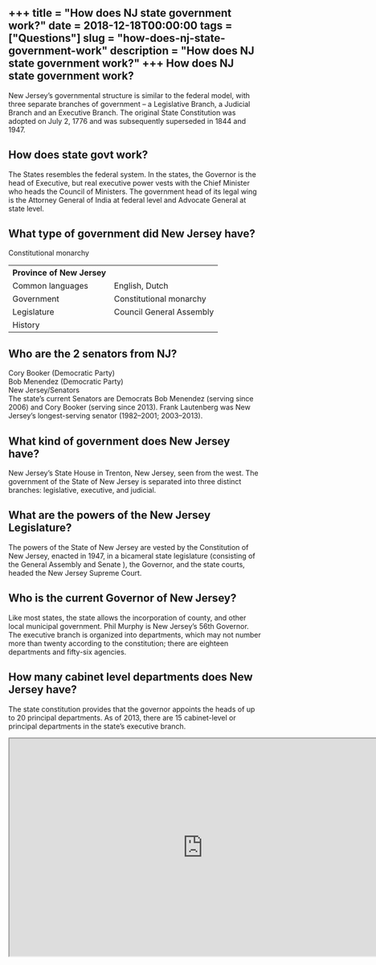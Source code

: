 +++
title = "How does NJ state government work?"
date = 2018-12-18T00:00:00
tags = ["Questions"]
slug = "how-does-nj-state-government-work"
description = "How does NJ state government work?"
+++
How does NJ state government work?
----------------------------------

New Jersey’s governmental structure is similar to the federal model, with three separate branches of government – a Legislative Branch, a Judicial Branch and an Executive Branch. The original State Constitution was adopted on July 2, 1776 and was subsequently superseded in 1844 and 1947.

How does state govt work?
-------------------------

The States resembles the federal system. In the states, the Governor is the head of Executive, but real executive power vests with the Chief Minister who heads the Council of Ministers. The government head of its legal wing is the Attorney General of India at federal level and Advocate General at state level.

What type of government did New Jersey have?
--------------------------------------------

Constitutional monarchy

<table><tr><th>Province of New Jersey</th></tr><tr><td>Common languages</td><td>English, Dutch</td></tr><tr><td>Government</td><td>Constitutional monarchy</td></tr><tr><td>Legislature</td><td>Council General Assembly</td></tr><tr><td>History</td><td></td></tr></table>

Who are the 2 senators from NJ?
-------------------------------

 Cory Booker (Democratic Party)  
Bob Menendez (Democratic Party)  
New Jersey/Senators  
The state’s current Senators are Democrats Bob Menendez (serving since 2006) and Cory Booker (serving since 2013). Frank Lautenberg was New Jersey’s longest-serving senator (1982–2001; 2003–2013).

What kind of government does New Jersey have?
---------------------------------------------

New Jersey’s State House in Trenton, New Jersey, seen from the west. The government of the State of New Jersey is separated into three distinct branches: legislative, executive, and judicial.

What are the powers of the New Jersey Legislature?
--------------------------------------------------

The powers of the State of New Jersey are vested by the Constitution of New Jersey, enacted in 1947, in a bicameral state legislature (consisting of the General Assembly and Senate ), the Governor, and the state courts, headed the New Jersey Supreme Court.

Who is the current Governor of New Jersey?
------------------------------------------

Like most states, the state allows the incorporation of county, and other local municipal government. Phil Murphy is New Jersey’s 56th Governor. The executive branch is organized into departments, which may not number more than twenty according to the constitution; there are eighteen departments and fifty-six agencies.

How many cabinet level departments does New Jersey have?
--------------------------------------------------------

The state constitution provides that the governor appoints the heads of up to 20 principal departments. As of 2013, there are 15 cabinet-level or principal departments in the state’s executive branch.

<iframe allow="accelerometer; autoplay; clipboard-write; encrypted-media; gyroscope; picture-in-picture" allowfullscreen="" class="__youtube_prefs__  epyt-is-override  no-lazyload" data-no-lazy="1" data-origheight="433" data-origwidth="770" data-skipgform_ajax_framebjll="" height="433" id="_ytid_97074" loading="lazy" src="https://www.youtube.com/embed/kWXnX1Zz888?enablejsapi=1&autoplay=0&cc_load_policy=0&cc_lang_pref=&iv_load_policy=1&loop=0&modestbranding=0&rel=1&fs=1&playsinline=0&autohide=2&theme=dark&color=red&controls=1&" title="YouTube player" width="770"></iframe>